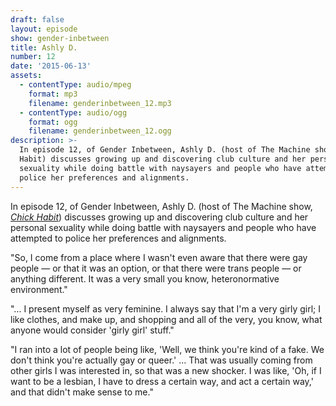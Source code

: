 ```yaml
---
draft: false
layout: episode
show: gender-inbetween
title: Ashly D.
number: 12
date: '2015-06-13'
assets:
  - contentType: audio/mpeg
    format: mp3
    filename: genderinbetween_12.mp3
  - contentType: audio/ogg
    format: ogg
    filename: genderinbetween_12.ogg
description: >-
  In episode 12, of Gender Inbetween, Ashly D. (host of The Machine show, Chick
  Habit) discusses growing up and discovering club culture and her personal
  sexuality while doing battle with naysayers and people who have attempted to
  police her preferences and alignments.
---
```

In episode 12, of Gender Inbetween, Ashly D. (host of The Machine show, [*Chick Habit*](http://nicholaswyoung.com/programs/chick-habit)) discusses growing up and discovering club culture and her personal sexuality while doing battle with naysayers and people who have attempted to police her preferences and alignments.

"So, I come from a place where I wasn't even aware that there were gay people &mdash; or that it was an option, or that there were trans people &mdash; or anything different. It was a very small you know, heteronormative environment."

"... I present myself as very feminine. I always say that I'm a very girly girl; I like clothes, and make up, and shopping and all of the very, you know, what anyone would consider 'girly girl' stuff."

"I ran into a lot of people being like, 'Well, we think you're kind of a fake. We don't think you're actually gay or queer.' ... That was usually coming from other girls I was interested in, so that was a new shocker. I was like, 'Oh, if I want to be a lesbian, I have to dress a certain way, and act a certain way,' and that didn't make sense to me."